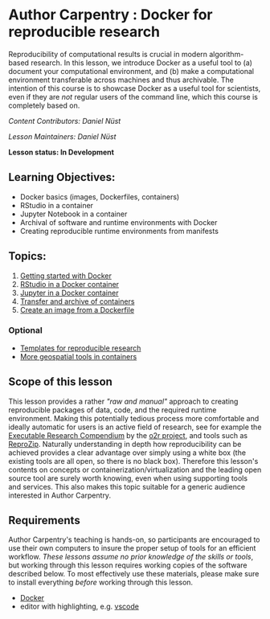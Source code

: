 Author Carpentry : Docker for reproducible research
=======

Reproducibility of computational results is crucial in modern algorithm-based research.
In this lesson, we introduce Docker as a useful tool to (a) document your computational environment, and (b) make a computational environment transferable across machines and thus archivable.
The intention of this course is to showcase Docker as a useful tool for scientists, even if they are _not_ regular users of the command line, which this course is completely based on.

*Content Contributors: Daniel N&uuml;st*

*Lesson Maintainers: Daniel N&uuml;st*

**Lesson status: In Development**

## Learning Objectives:

- Docker basics (images, Dockerfiles, containers)
- RStudio in a container
- Jupyter Notebook in a container
- Archival of software and runtime environments with Docker
- Creating reproducible runtime environments from manifests

## Topics:

1. [Getting started with Docker](00-getting-started.html)
2. [RStudio in a Docker container](01-rstudio-in-container.html)
3. [Jupyter in a Docker container](02-jupyter-in-container.html)
4. [Transfer and archive of containers](03-transfer-and-archive.html)
4. [Create an image from a Dockerfile](06-dockerfile.html)

### Optional

- [Templates for reproducible research](05-templates.html)
- [More geospatial tools in containers](04-geocontainers.html)

<!--
## Data

Data files for the lesson are available here: 
-->

## Scope of this lesson

This lesson provides a rather _"raw and manual"_ approach to creating reproducible packages of data, code, and the required runtime environment.
Making this potentially tedious process more comfortable and ideally automatic for users is an active field of research, see for example the [Executable Research Compendium](http://dx.doi.org/10.1045/january2017-nuest) by the [o2r project](http://o2r.info), and tools such as [ReproZip](http://reprozip.org/).
Naturally understanding in depth how reproducibility can be achieved provides a clear advantage over simply using a white box (the existing tools are all open, so there is no black box).
Therefore this lesson's contents on concepts or containerization/virtualization and the leading open source tool are surely worth knowing, even when using supporting tools and services.
This also makes this topic suitable for a generic audience interested in Author Carpentry.

## Requirements

Author Carpentry's teaching is hands-on, so participants are encouraged to use their own computers to insure the proper setup of tools for an efficient workflow.
*These lessons assume no prior knowledge of the skills or tools*, but working through this lesson requires working copies of the software described below.
To most effectively use these materials, please make sure to install everything *before* working through this lesson.                    

- [Docker](https://www.docker.com/get-docker)
- editor with highlighting, e.g. [vscode](https://code.visualstudio.com/)
<!-- - [Docker ID](https://hub.docker.com/register/) for an account on [Docker Hub](https://hub.docker.com/) -->
<!-- - [GitHub account](https://github.com/join) -->
